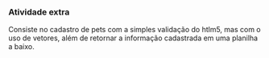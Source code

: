### Atividade extra

Consiste no cadastro de pets com a simples validação do htlm5, mas com o uso de vetores, além de retornar a informação cadastrada em uma planilha a baixo.